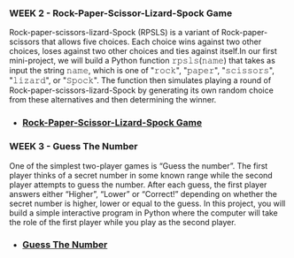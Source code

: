 ### WEEK 2 - Rock-Paper-Scissor-Lizard-Spock Game

<p align="left">
Rock-paper-scissors-lizard-Spock (RPSLS) is a variant of Rock-paper-scissors that allows five choices. Each choice wins against two other choices, loses against two other choices and ties against itself.In our first mini-project, we will build a Python function 𝚛𝚙𝚜𝚕𝚜(𝚗𝚊𝚖𝚎) that takes as input the string 𝚗𝚊𝚖𝚎, which is one of "𝚛𝚘𝚌𝚔", "𝚙𝚊𝚙𝚎𝚛", "𝚜𝚌𝚒𝚜𝚜𝚘𝚛𝚜", "𝚕𝚒𝚣𝚊𝚛𝚍", or "𝚂𝚙𝚘𝚌𝚔". The function then simulates playing a round of Rock-paper-scissors-lizard-Spock by generating its own random choice from these alternatives and then determining the winner.
</p>

*  ### [Rock-Paper-Scissor-Lizard-Spock Game](https://github.com/Arun44/Fundamentals-Of-Computing-Specialization/blob/master/Course1/Week2/Rock-Paper-Scissors-Lizard-Spock.py)

### WEEK 3 - Guess The Number

<p align="left">
One of the simplest two-player games is “Guess the number”. The first player thinks of a secret number in some known range while the second player attempts to guess the number. After each guess, the first player answers either “Higher”, “Lower” or “Correct!” depending on whether the secret number is higher, lower or equal to the guess. In this project, you will build a simple interactive program in Python where the computer will take the role of the first player while you play as the second player.
</p>

* ### [Guess The Number](https://github.com/Arun44/Fundamentals-Of-Computing-Specialization/blob/master/Course1/Week3/Guess-The-Number.py)


